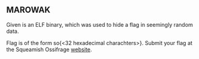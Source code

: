 ## MAROWAK

Given is an ELF binary, which was used to hide a flag in seemingly random data.

Flag is of the form so{<32 hexadecimal charachters>}. Submit your flag at the Squeamish Ossifrage <a href='https://squeamishossifrage.eu'>website</a>.